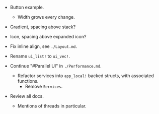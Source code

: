 * Button example.
    - Width grows every change.

* Gradient, spacing above stack?
* Icon, spacing above expanded icon?

* Fix inline align, see `./Layout.md`. 

* Rename `ui_list!` to `ui_vec!`.

* Continue "#Parallel UI" in `./Performance.md`.
    - Refactor services into `app_local!` backed structs, with associated functions.
        - Remove `Services`.
* Review all docs.
    - Mentions of threads in particular.